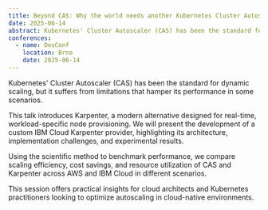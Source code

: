 ```yaml
---
title: Beyond CAS: Why the world needs another Kubernetes Cluster Autoscaler
date: 2025-06-14
abstract: Kubernetes' Cluster Autoscaler (CAS) has been the standard for dynamic scaling, but it suffers from limitations that hamper its performance in some scenarios. This talk introduces Karpenter, a modern alternative designed for real-time, workload-specific node provisioning.
conferences:
  - name: DevConf
    location: Brno
    date: 2025-06-14
---
```


Kubernetes' Cluster Autoscaler (CAS) has been the standard for dynamic scaling, but it suffers from limitations that hamper its performance in some scenarios.

This talk introduces Karpenter, a modern alternative designed for real-time, workload-specific node provisioning. We will present the development of a custom IBM Cloud Karpenter provider, highlighting its architecture, implementation challenges, and experimental results.

Using the scientific method to benchmark performance, we compare scaling efficiency, cost savings, and resource utilization of CAS and Karpenter across AWS and IBM Cloud in different scenarios.

This session offers practical insights for cloud architects and Kubernetes practitioners looking to optimize autoscaling in cloud-native environments.